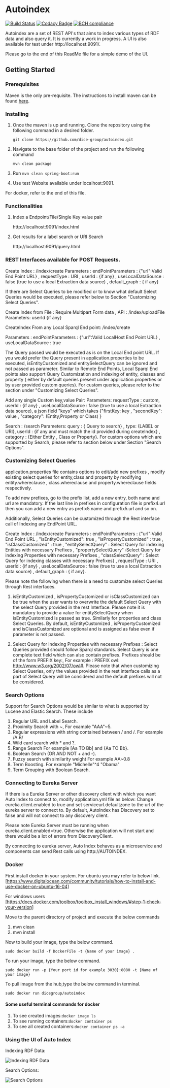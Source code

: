 # Autoindex
[![Build Status](https://travis-ci.org/dice-group/autoindex.svg?branch=master)](https://travis-ci.org/dice-group/autoindex)
[![Codacy Badge](https://api.codacy.com/project/badge/Grade/5da35f0710b845ba968aa98863556d7a)](https://www.codacy.com/app/idreestahir/autoindex?utm_source=github.com&amp;utm_medium=referral&amp;utm_content=dice-group/autoindex&amp;utm_campaign=Badge_Grade)
[![BCH compliance](https://bettercodehub.com/edge/badge/dice-group/autoindex?branch=master)](https://bettercodehub.com/)

Autoindex are a set of REST API's that aims to index various types of RDF data and also query it. It is currently a work in progress. A UI is also available for test under http://localhost:9091/.

Please go to the end of this ReadMe file for a simple demo of the UI.

## Getting Started

### Prerequisites

Maven is the only pre-requisite. The instructions to install maven can be found [here](https://maven.apache.org/guides/getting-started/maven-in-five-minutes.html).

### Installing

1. Once the maven is up and running. Clone the repository using the following command in a desired folder.

    `git clone https://github.com/dice-group/autoindex.git`

2. Navigate to the base folder of the project and run the following command
    
    `mvn clean package` 

3. Run `mvn clean spring-boot:run`

4. Use test Website available under localhost:9091.

For docker, refer to the end of this file.

### Functionalities

1. Index a Endpoint/File/Single Key value pair

    http://localhost:9091/index.html

2. Get results for a label search or URI Search

   http://localhost:9091/query.html

### REST Interfaces available for POST Requests. 

Create Index : /index/create 
Parameters  : endPointParameters : {"url":Valid End Point URL} , requestType : URI , userId : {if any} , useLocalDataSource : false (true to use a local Extraction data source) , default_graph : { if any}

If there are Select Queries to be modified or to know what default Select Queries would be executed, please refer below to Section "Customizing Select Queries".

Create Index from File : Require Multipart Form data , API : /index/uploadFile
Parameters: userId {if any}

CreateIndex From any Local Sparql End point: /index/create

Parameters  : endPointParameters : {"url":Valid LocalHost End Point URL} , useLocalDataSource : true

The Query passed would be executed as is on the Local End point URL. If you would prefer the Query present in application.properties to be executed, isEntityCustomized and entitySelectQuery can be ignored and not passed as parameter. Similar to Remote End Points, Local Sparql End points also support Query Customization and indexing of entity, classes and property ( either by default queries present under application.properties or by user provided custom queries). For custom queries, please refer to the section under "Customizing Select Queries". 

Add any single Custom key,value Pair:
Parameters: requestType : custom, userId : {if any} , useLocalDataSource : false (true to use a local Extraction data source), a json field "keys" which takes {"firstKey: key , "secondKey": value , "category": (Entity,Property or Class) } 

Search : /search
Parameters: query : { Query to search} , type: {LABEL or URI}, userId : {if any and must match the id provided during createIndex} , category : {Either Entity , Class or Property}. 
For custom options which are supported by Search, please refer to section below under Section "Search Options".


### Customizing Select Queries
application.properties file contains options to edit/add new prefixes , modify existing select queries for entity,class and property by modifying entity.whereclause , class.whereclause and property.whereclause fields respectively.

To add new prefixes, go to the prefix list, add a new entry, both name and url are mandatory. If the last line in prefixes in configuration file is prefix4.url then you can add a new entry as prefix5.name and prefix5.url and so on.

Additionally, Select Queries can be customized through the Rest interface call of Indexing any EndPoint URL.

Create Index : /index/create 
Parameters  : endPointParameters : {"url":Valid End Point URL , "isEntityCustomized": true , "isPropertyCustomized" : true , "isClassCustomized" : true , "entitySelectQuery" : Select Query for indexing Entities with necessary Prefixes , "propertySelectQuery" :Select Query for indexing Properties with necessary Prefixes , "classSelectQuery" : Select Query for indexing classes with necessary Prefixes} , requestType : URI , userId : {if any} , useLocalDataSource : false (true to use a local Extraction data source) , default_graph : { if any}.

Please note the following when there is a need to customize select Queries through Rest interfaces.
1. isEntityCustomized , isPropertyCustomized or isClassCustomized can be true when the user wants to overwrite the default Select Query with the select Query provided in the rest Interface. Please note it is mandatory to provide a value for entitySelectQuery when isEntityCustomized is passed as true. Similarly for properties and class Select Queries. By default, isEntityCustomized , isPropertyCustomized and isClassCustomized are optional and is assigned as false even if parameter is not passed.

2. Select Query for indexing Properties with necessary Prefixes : Select Queries provided should follow Sparql standards. Select Query is one complete text field which can also contain prefixes.
Prefixes should be of the form PREFIX key:<value>, For example : PREFIX owl: <http://www.w3.org/2002/07/owl#>. Please note that when customizing Select Queries, only the values provided in the rest interface calls as a part of Select Query will be considered and the default prefixes will not be considered. 
    
### Search Options

Support for Search Options would be similar to what is supported by Lucene and Elastic Search. These include

1. Regular URL and Label Search.
2. Proximity Search with ~, For example "AAA"~5.
3. Regular expressions with string contained between / and /. For example /A.B/
4. Wild card search with * and ?.
5. Range Search For example [Aa TO Bb] and {Aa TO Bb}.
6. Boolean Search (OR AND NOT + and -).
7. Fuzzy search with similarity weight For example AA~0.8
8. Term Boosting. For example "Michelle"^4 "Obama"
9. Term Grouping with Boolean Search.

### Connecting to Eureka Server

If there is a Eureka Server or other discovery client with which you want Auto Index to connect to, modify application.yml file as below:
Change eureka.client.enabled to true and set serviceurl.defaultzone to the url of the eureka server to connect to. By default, AutoIndex has Discovery set to false and will not connect to any discovery client.

Please note Eureka Server must be running when eureka.client.enabled=true. Otherwise the application will not start and there would be a lot of errors from DiscoveryClient.

By connecting to eureka server, Auto Index behaves as a microservice and components can send Rest calls using http://AUTOINDEX.
    
### Docker
First install docker in your system. For ubuntu you may refer to below link. 
[https://www.digitalocean.com/community/tutorials/how-to-install-and-use-docker-on-ubuntu-16-04]

For windows users
[https://docs.docker.com/toolbox/toolbox_install_windows/#step-1-check-your-version]

Move to the parent directory of project and execute the below commands 
1. mvn clean
2. mvn install

Now to build your image, type the below command.
```
sudo docker build -f DockerFile -t {Name of your image} .
```
To run your image, type the below command.
```
sudo docker run -p {Your port id for example 3030}:8080 -t {Name of your image}
```
To pull image from the hub,type the below command in terminal.
```
sudo docker run dicegroup/autoindex
```

#### Some useful terminal commands for docker
1. To see created images:`docker image ls`
2. To see running containers:`docker container ps`
3. To see all created containers:`docker container ps -a`

### Using the UI of Auto Index

Indexing RDF Data:

![Indexing RDF Data](https://user-images.githubusercontent.com/33149420/42691297-b7cab9b0-86a7-11e8-9c6f-cc62eca3bc18.gif)

Search Options:

![Search Options](https://user-images.githubusercontent.com/33149420/42704693-250a23a2-86d1-11e8-8e15-ffb43c590218.gif)

